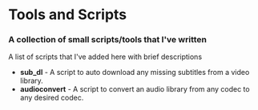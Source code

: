 # Tools and Scripts
### A collection of small scripts/tools that I've written

A list of scripts that I've added here with brief descriptions

- **sub_dl** - A script to auto download any missing subtitles from a video library.
- **audioconvert** - A script to convert an audio library from any codec to any desired codec.
